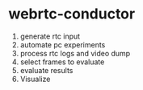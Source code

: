 # webrtc-conductor

1.  generate rtc input
1.  automate pc experiments
1.  process rtc logs and video dump
1.  select frames to evaluate
1.  evaluate results
1.  Visualize